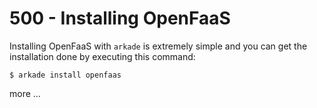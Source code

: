 # 500 - Installing OpenFaaS

Installing OpenFaaS with ```arkade``` is extremely simple and you can get the installation done by executing this command:

```$ arkade install openfaas```

more ...
